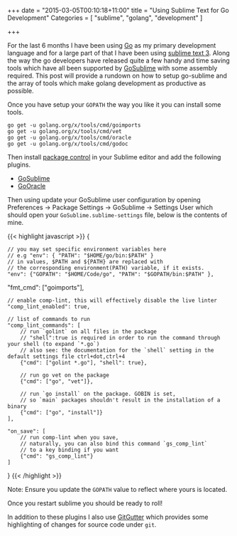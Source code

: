 +++
date = "2015-03-05T00:10:18+11:00"
title = "Using Sublime Text for Go Development"
Categories = [ "sublime", "golang", "development" ]

+++

For the last 6 months I have been using [Go](http://golang.org) as my primary development language and for a large part of that I have been using [sublime text 3](http://www.sublimetext.com/3). Along the way the go developers have released quite a few handy and time saving tools which have all been supported by [GoSublime](https://github.com/DisposaBoy/GoSublime) with some assembly required. This post will provide a rundown on how to setup go-sublime and the array of tools which make golang development as productive as possible.

Once you have setup your `GOPATH` the way you like it you can install some tools.

```
go get -u golang.org/x/tools/cmd/goimports
go get -u golang.org/x/tools/cmd/vet
go get -u golang.org/x/tools/cmd/oracle
go get -u golang.org/x/tools/cmd/godoc
```

Then install [package control](https://packagecontrol.io/installation) in your Sublime editor and add the following plugins.

* [GoSublime](https://github.com/DisposaBoy/GoSublime)
* [GoOracle](https://github.com/waigani/GoOracle)

Then using update your GoSublime user configuration by opening Preferences -> Package Settings -> GoSublime -> Settings User which should open your `GoSublime.sublime-settings` file, below is the contents of mine.

{{< highlight javascript >}}
{

	// you may set specific environment variables here
	// e.g "env": { "PATH": "$HOME/go/bin:$PATH" }
	// in values, $PATH and ${PATH} are replaced with
	// the corresponding environment(PATH) variable, if it exists.
	"env": {"GOPATH": "$HOME/Code/go", "PATH": "$GOPATH/bin:$PATH" },

  "fmt_cmd": ["goimports"],

	// enable comp-lint, this will effectively disable the live linter
	"comp_lint_enabled": true,

	// list of commands to run
	"comp_lint_commands": [
	    // run `golint` on all files in the package
	    // "shell":true is required in order to run the command through your shell (to expand `*.go`)
	    // also see: the documentation for the `shell` setting in the default settings file ctrl+dot,ctrl+4
	    {"cmd": ["golint *.go"], "shell": true},

	    // run go vet on the package
	    {"cmd": ["go", "vet"]},

	    // run `go install` on the package. GOBIN is set,
	    // so `main` packages shouldn't result in the installation of a binary
	    {"cmd": ["go", "install"]}
	],

	"on_save": [
	    // run comp-lint when you save,
	    // naturally, you can also bind this command `gs_comp_lint`
	    // to a key binding if you want
	    {"cmd": "gs_comp_lint"}
	]
}
{{< /highlight >}}

Note: Ensure you update the `GOPATH` value to reflect where yours is located.

Once you restart sublime you should be ready to roll!

In addition to these plugins I also use [GitGutter](https://github.com/jisaacks/GitGutter) which provides some highlighting of changes for source code under `git`.